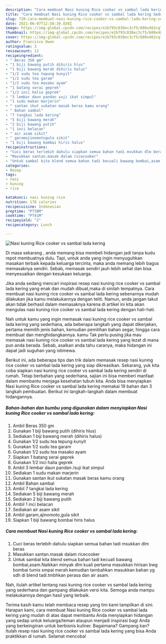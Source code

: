 ```yaml
---
description: "Cara membuat Nasi kuning Rice cooker vs sambal lada kering Sederhana dan Mudah Dibuat"
title: "Cara membuat Nasi kuning Rice cooker vs sambal lada kering Sederhana dan Mudah Dibuat"
slug: 720-cara-membuat-nasi-kuning-rice-cooker-vs-sambal-lada-kering-sederhana-dan-mudah-dibuat
date: 2021-06-07T12:58:39.839Z
image: https://img-global.cpcdn.com/recipes/e1b793c038ec3cf5/680x482cq70/nasi-kuning-rice-cooker-vs-sambal-lada-kering-foto-resep-utama.jpg
thumbnail: https://img-global.cpcdn.com/recipes/e1b793c038ec3cf5/680x482cq70/nasi-kuning-rice-cooker-vs-sambal-lada-kering-foto-resep-utama.jpg
cover: https://img-global.cpcdn.com/recipes/e1b793c038ec3cf5/680x482cq70/nasi-kuning-rice-cooker-vs-sambal-lada-kering-foto-resep-utama.jpg
author: Francisco Owen
ratingvalue: 3
reviewcount: 12
recipeingredient:
- " Beras 350 gm"
- "1 biji bawang putih dihiris hlus"
- "1 biji bawang merah dihiris halus"
- "1/2 sudu tea tepung kunyit"
- "1/2 sudu tea garam"
- "1/2 sudu tea masako ayam"
- "1 batang serai geprek"
- "1/2 inci halia geprek"
- "3 lembar daun pandan suji ikat simpul"
- "1 sudu makan marjerin"
- " santan ikut sukatan masak beras kamu orang"
- " Bahan sambal"
- "7 tangkai lada kering"
- "5 biji bawang merah"
- "2 biji bawang putih"
- "1 inci belacan"
- " air asam sikit"
- " garamajinomotogula sikit"
- "1 biji bawang bombai hiris halus"
recipeinstructions:
- "Cuci beras terlebih dahulu siapkan semua bahan tadi msukkan dlm beras"
- "Masukkan santan.masak dalam ricecooker"
- "Untuk sambal kita blend semua bahan tadi kecuali bawang bombai,asam.Naikkan minyak dlm kuali pertama masukkan hirisan bwg bombai tumis smpai merah kemudian tambahkan masukkan bahan yg sdh di blend tadi.tmbhkan perasa dan air asam."
categories:
- Resep
tags:
- nasi
- kuning
- rice

katakunci: nasi kuning rice 
nutrition: 178 calories
recipecuisine: Indonesian
preptime: "PT30M"
cooktime: "PT41M"
recipeyield: "2"
recipecategory: Lunch

---
```



![Nasi kuning Rice cooker vs sambal lada kering](https://img-global.cpcdn.com/recipes/e1b793c038ec3cf5/680x482cq70/nasi-kuning-rice-cooker-vs-sambal-lada-kering-foto-resep-utama.jpg)

Di masa  sekarang , anda memang bisa membeli hidangan jadi tanpa kudu repot membuatnya dulu. Tapi, untuk anda yang ingin menyuguhkan masakan terbaik kepada keluarga tercinta, maka anda memang lebih bagus memasaknya sendiri. Sebab, memasak sendiri jauh lebih sehat dan bisa menyesuaikan dengan kesukaan keluarga.

Jika anda sedang mencari inspirasi resep nasi kuning rice cooker vs sambal lada kering yang enak dan mudah dibuat,maka di sinilah tempatnya. Cara membuat nasi kuning rice cooker vs sambal lada kering  sebenarnya mudah dilakukan jika kamu melakukannya dengan teliti. Namun, anda jangan takut akan tidak berhasil dalam memasaknya 
karena di artikel ini kita akan mengulas nasi kuning rice cooker vs sambal lada kering dengan hati-hati.  



Nah untuk kamu yang ingin memasak nasi kuning rice cooker vs sambal lada kering yang sederhana, ada beberapa langkah yang dapat dikerjakan, pertama memilih jenis bahan, kemudian pemilihan bahan segar, hingga cara membuat dan menghidangkannya. kamu Tak perlu pusing jika mau memasak nasi kuning rice cooker vs sambal lada kering yang lezat di mana pun anda berada. Sebab, asalkan anda  tahu caranya, maka hidangan ini dapat jadi suguhan yang istimewa.

Berikut ini, ada beberapa tips dan trik dalam memasak resep nasi kuning rice cooker vs sambal lada kering yang siap dikreasikan. Sekarang, yuk kita coba siapkan nasi kuning rice cooker vs sambal lada kering sendiri di rumah. Tetap berbahan yang sederhana, sajian ini bisa memberi manfaat dalam membantu menjaga kesehatan tubuh kita. Anda bisa menyiapkan Nasi kuning Rice cooker vs sambal lada kering memakai 19 bahan dan 3 langkah pembuatan. Berikut ini langkah-langkah dalam membuat hidangannya.

<!--inarticleads1-->

##### Bahan-bahan dan bumbu yang digunakan dalam menyiapkan Nasi kuning Rice cooker vs sambal lada kering:

1. Ambil  Beras 350 gm
1. Gunakan 1 biji bawang putih (dihiris hlus)
1. Sediakan 1 biji bawang merah (dihiris halus)
1. Gunakan 1/2 sudu tea tepung kunyit
1. Gunakan 1/2 sudu tea garam
1. Gunakan 1/2 sudu tea masako ayam
1. Siapkan 1 batang serai geprek
1. Gunakan 1/2 inci halia geprek
1. Ambil 3 lembar daun pandan /suji ikat simpul
1. Sediakan 1 sudu makan marjerin
1. Gunakan  santan ikut sukatan masak beras kamu orang
1. Ambil  Bahan sambal
1. Ambil 7 tangkai lada kering
1. Sediakan 5 biji bawang merah
1. Sediakan 2 biji bawang putih
1. Ambil 1 inci belacan
1. Sediakan  air asam sikit
1. Ambil  garam,ajinomoto,gula sikit
1. Siapkan 1 biji bawang bombai hiris halus




<!--inarticleads2-->

##### Cara membuat Nasi kuning Rice cooker vs sambal lada kering:

1. Cuci beras terlebih dahulu siapkan semua bahan tadi msukkan dlm beras
1. Masukkan santan.masak dalam ricecooker
1. Untuk sambal kita blend semua bahan tadi kecuali bawang bombai,asam.Naikkan minyak dlm kuali pertama masukkan hirisan bwg bombai tumis smpai merah kemudian tambahkan masukkan bahan yg sdh di blend tadi.tmbhkan perasa dan air asam.




Nah, itulah artikel tentang  nasi kuning rice cooker vs sambal lada kering  yang sederhana dan gampang dilakukan versi kita. Semoga anda mampu melakukannya dengan hasil yang terbaik. 

Terima kasih kamu telah membaca resep yang tim kami tampilkan di sini. Harapan kami, cara membuat  Nasi kuning Rice cooker vs sambal lada kering yang mudah di atas dapat membantu Anda menyiapkan hidangan yang sedap untuk keluarga/teman ataupun menjadi inspirasi bagi Anda yang berkeinginan untuk berbisnis kuliner. Bagaimana? Gampang kan? Itulah resep nasi kuning rice cooker vs sambal lada kering yang bisa Anda praktikkan di rumah. Selamat mencoba!

